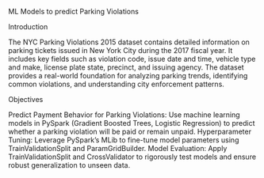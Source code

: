ML Models to predict Parking Violations

Introduction

The NYC Parking Violations 2015 dataset contains detailed information on parking tickets issued in New York City during the 2017 fiscal year. It includes key fields such as violation code, issue date and time, vehicle type and make, license plate state, precinct, and issuing agency. The dataset provides a real-world foundation for analyzing parking trends, identifying common violations, and understanding city enforcement patterns.

Objectives

Predict Payment Behavior for Parking Violations: Use machine learning models in PySpark (Gradient Boosted Trees, Logistic Regression) to predict whether a parking violation will be paid or remain unpaid.
Hyperparameter Tuning: Leverage PySpark’s MLib to fine-tune model parameters using TrainValidationSplit and ParamGridBuilder.
Model Evaluation: Apply TrainValidationSplit and CrossValidator to rigorously test models and ensure robust generalization to unseen data.



